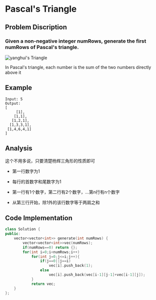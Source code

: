 Pascal's Triangle
==

Problem Discription
--

### Given a non-negative integer numRows, generate the first numRows of Pascal's triangle.

![yanghui's Triangle](https://upload.wikimedia.org/wikipedia/commons/0/0d/PascalTriangleAnimated2.gif)

In Pascal's triangle, each number is the sum of the two numbers directly above it

Example
--

```
Input: 5
Output:
[
     [1],
    [1,1],
   [1,2,1],
  [1,3,3,1],
 [1,4,6,4,1]
]
```

Analysis
----

这个不用多说，只要清楚杨辉三角形的性质即可

* 第一行数字为1

* 每行的首数字和尾数字为1

* 第一行有1个数字，第二行有2个数字，...第n行有n个数字

* 从第三行开始，除1外的该行数字等于两肩之和

Code Implementation
--

```cpp
class Solution {
public:
    vector<vector<int>> generate(int numRows) {
        vector<vector<int>>vec(numRows);
        if(numRows==0) return {};
        for(int i=0;i<numRows;i++)
            for(int j=0;j<=i;j++){
                if(j==0||j==i)
                    vec[i].push_back(1);
                else
                    vec[i].push_back(vec[i-1][j-1]+vec[i-1][j]);
            }
            return vec;
    }
};
```
